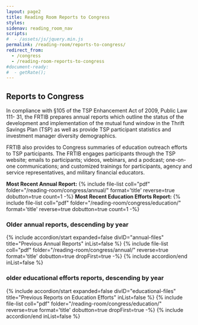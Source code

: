 ```yaml
---
layout: page2
title: Reading Room Reports to Congress
styles:
sidenav: reading_room_nav
scripts:
#  - /assets/js/jquery.min.js
permalink: /reading-room/reports-to-congress/
redirect_from:
  - /congress
  - /reading-room-reports-to-congress
#document-ready:
#  - getRate();
---
```


## Reports to Congress

In compliance with §105 of the TSP Enhancement Act of 2009, Public Law 111- 31, the FRTIB prepares annual reports which outline the status of the development and implementation of the mutual fund window in the Thrift Savings Plan (TSP) as well as provide TSP participant statistics and investment manager diversity demographics.

FRTIB also provides to Congress summaries of education outreach efforts to TSP participants.  The FRTIB engages participants through the TSP website; emails to participants; videos, webinars, and a podcast; one-on-one communications; and customized trainings for participants, agency and service representatives, and military financial educators.

__Most Recent Annual Report:__ {% include file-list coll="pdf" folder="/reading-room/congress/annual/" format='title' reverse=true dobutton=true count=1 -%}
__Most Recent Education Efforts Report:__ {% include file-list coll="pdf" folder="/reading-room/congress/education/" format='title' reverse=true dobutton=true count=1 -%}


<h3 class="usa-sr-only">Older annual reports, descending by year</h3>
<div class="usa-accordion">
{% include accordion/start expanded=false divID="annual-files" title="Previous Annual Reports" inList=false %}
{% include file-list coll="pdf" folder="/reading-room/congress/annual/" reverse=true format='title' dobutton=true dropFirst=true -%}
{% include accordion/end  inList=false %}
</div>

<h3 class="usa-sr-only">older educational efforts reports, descending by year</h3>
<div class="usa-accordion">
{% include accordion/start expanded=false divID="educational-files" title="Previous Reports on Education Efforts" inList=false %}
{% include file-list coll="pdf" folder="/reading-room/congress/education/" reverse=true format='title' dobutton=true dropFirst=true -%}
{% include accordion/end  inList=false %}
</div>

<!-- CONTENT END -->
